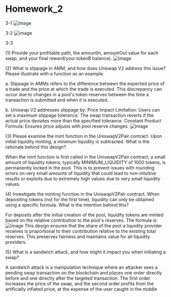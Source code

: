 # Homework_2
3-1
![image](https://github.com/Roy7754321/Homework_2/assets/57666321/ef64b6a4-8da4-409f-9400-dd571254a318)


3-2
![image](https://github.com/Roy7754321/Homework_2/assets/57666321/f02013b5-e1cb-44d1-831c-193b0fe31ee8)

3-3

(1)
Provide your profitable path, the amountIn, amountOut value for each swap, and your final reward(your tokenB balance).
![image](https://github.com/Roy7754321/Homework_2/assets/57666321/9c010b7c-0a89-457f-bedd-b5546674e2cb)

(2)
What is slippage in AMM, and how does Uniswap V2 address this issue? Please illustrate with a function as an example.

a.
Slippage in AMMs refers to the difference between the expected price of a trade and the price at which the trade is executed. This discrepancy can occur due to changes in a pool's token reserves between the time a transaction is submitted and when it is executed.

b. 
Uniswap V2 addresses slippage by: Price Impact Limitation: Users can set a maximum slippage tolerance.
The swap transaction reverts if the actual price deviates more than the specified tolerance.
Constant Product Formula: Ensures price adjusts with pool reserve changes.
![image](https://github.com/Roy7754321/Homework_2/assets/57666321/86cc48f8-63bb-4f8a-9481-60825e21d97c)

(3)
Please examine the mint function in the UniswapV2Pair contract. Upon initial liquidity minting, a minimum liquidity is subtracted. What is the rationale behind this design?

When the mint function is first called in the UniswapV2Pair contract, a small amount of liquidity tokens, typically MINIMUM_LIQUIDITY of 1000 tokens, is permanently locked in the pool. This is to prevent issues with rounding errors on very small amounts of liquidity that could lead to non-intuitive results or exploits due to extremely high values due to very small liquidity values.

(4)
Investigate the minting function in the UniswapV2Pair  contract. When depositing tokens (not for the first time), liquidity can only be obtained using a specific formula. What is the intention behind this?

For deposits after the initial creation of the pool, liquidity tokens are  minted based on the relative contribution to the pool's reserves. The formula is:
![image](https://github.com/Roy7754321/Homework_2/assets/57666321/ca59ea13-5780-48c5-8071-041ff624843e)
This design ensures that the share of the pool a liquidity provider receives is proportional to their contribution relative to the existing total reserves. This preserves fairness and maintains value for all liquidity  providers.

(5)
What is a sandwich attack, and how might it impact you when initiating a swap?

A sandwich attack is a manipulation technique where an attacker sees a pending swap transaction on the blockchain and places one order directly before and one directly after the targeted transaction. The first order increases the price of the swap, and the second order profits from the artificially inflated price, at the expense of the user caught in the middle
